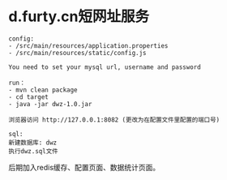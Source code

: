 # d.furty.cn短网址服务


```
config: 
- /src/main/resources/application.properties
- /src/main/resources/static/config.js

You need to set your mysql url, username and password
```



```
run：
- mvn clean package
- cd target
- java -jar dwz-1.0.jar

浏览器访问 http://127.0.0.1:8082 (更改为在配置文件里配置的端口号)
```

```
sql:
新建数据库: dwz
执行dwz.sql文件
```


后期加入redis缓存、配置页面、数据统计页面。
